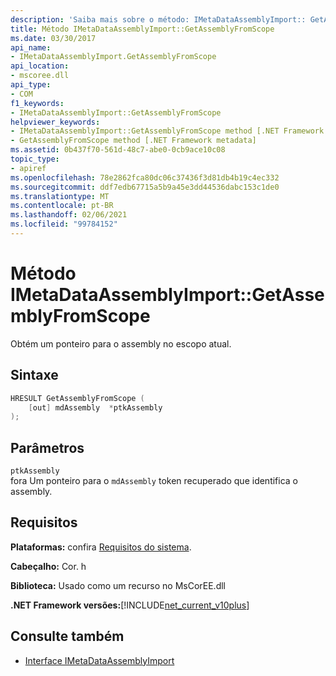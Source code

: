 ```yaml
---
description: 'Saiba mais sobre o método: IMetaDataAssemblyImport:: GetAssemblyFromScope'
title: Método IMetaDataAssemblyImport::GetAssemblyFromScope
ms.date: 03/30/2017
api_name:
- IMetaDataAssemblyImport.GetAssemblyFromScope
api_location:
- mscoree.dll
api_type:
- COM
f1_keywords:
- IMetaDataAssemblyImport::GetAssemblyFromScope
helpviewer_keywords:
- IMetaDataAssemblyImport::GetAssemblyFromScope method [.NET Framework metadata]
- GetAssemblyFromScope method [.NET Framework metadata]
ms.assetid: 0b437f70-561d-48c7-abe0-0cb9ace10c08
topic_type:
- apiref
ms.openlocfilehash: 78e2862fca80dc06c37436f3d81db4b19c4ec332
ms.sourcegitcommit: ddf7edb67715a5b9a45e3dd44536dabc153c1de0
ms.translationtype: MT
ms.contentlocale: pt-BR
ms.lasthandoff: 02/06/2021
ms.locfileid: "99784152"
---
```

# <a name="imetadataassemblyimportgetassemblyfromscope-method"></a>Método IMetaDataAssemblyImport::GetAssemblyFromScope

Obtém um ponteiro para o assembly no escopo atual.  
  
## <a name="syntax"></a>Sintaxe  
  
```cpp  
HRESULT GetAssemblyFromScope (  
    [out] mdAssembly  *ptkAssembly  
);  
```  
  
## <a name="parameters"></a>Parâmetros  

 `ptkAssembly`  
 fora Um ponteiro para o `mdAssembly` token recuperado que identifica o assembly.  
  
## <a name="requirements"></a>Requisitos  

 **Plataformas:** confira [Requisitos do sistema](../../get-started/system-requirements.md).  
  
 **Cabeçalho:** Cor. h  
  
 **Biblioteca:** Usado como um recurso no MsCorEE.dll  
  
 **.NET Framework versões:**[!INCLUDE[net_current_v10plus](../../../../includes/net-current-v10plus-md.md)]  
  
## <a name="see-also"></a>Consulte também

- [Interface IMetaDataAssemblyImport](imetadataassemblyimport-interface.md)
